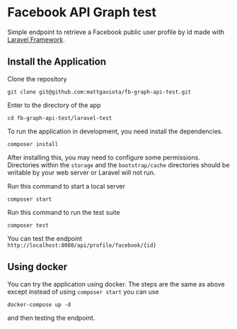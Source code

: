 # Facebook API Graph test

Simple endpoint to retrieve a Facebook public user profile by id made
with [Laravel Framework](https://laravel.com/).

## Install the Application

Clone the repository

    git clone git@github.com:mattgaviota/fb-graph-api-test.git

Enter to the directory of the app

    cd fb-graph-api-test/laravel-test

To run the application in development, you need install the dependencies.

    composer install

After installing this, you may need to configure some permissions. Directories
within the  `storage` and the `bootstrap/cache` directories should be writable
by your web server or Laravel will not run.

Run this command to start a local server

    composer start

Run this command to run the test suite

    composer test

You can test the endpoint `http://localhost:8080/api/profile/facebook/{id}`

## Using docker

You can try the application using docker. The steps are the same as above except
instead of using `composer start` you can use

    docker-compose up -d

and then testing the endpoint.
